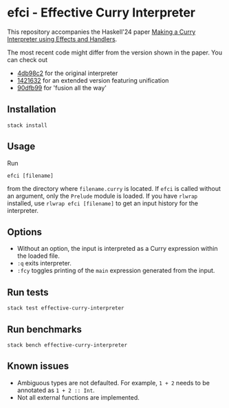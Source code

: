 # efci - Effective Curry Interpreter

This repository accompanies the Haskell'24 paper [Making a Curry Interpreter using Effects and Handlers](https://doi.org/10.1145/3677999.3678279).

The most recent code might differ from the version shown in the paper. You can check out

* [4db98c2](https://github.com/nbun/efci/tree/4db98c2cd0f80b27fc2d4cac5f15109417e1b7d5) for the original interpreter
* [1421632](https://github.com/nbun/efci/tree/1421632a166990b8369bdd7d12a46c6b8b9663c3) for an extended version featuring unification
* [90dfb99](https://github.com/nbun/efci/tree/90dfb99d4d1b4b9cfa7fed71503f6486237b46ac) for 'fusion all the way'

## Installation

```
stack install
```

## Usage
Run
```
efci [filename]
```
from the directory where `filename.curry` is located. If `efci` is called without an argument, only the `Prelude` module is loaded.
If you have `rlwrap` installed, use `rlwrap efci [filename]` to get an input history for the interpreter.

## Options

* Without an option, the input is interpreted as a Curry expression within the loaded file.
* `:q` exits interpreter.
* `:fcy` toggles printing of the `main` expression generated from the input.

## Run tests

```
stack test effective-curry-interpreter
```

## Run benchmarks

```
stack bench effective-curry-interpreter
```

## Known issues
* Ambiguous types are not defaulted. For example, `1 + 2` needs to be annotated as `1 + 2 :: Int`.
* Not all external functions are implemented. 
